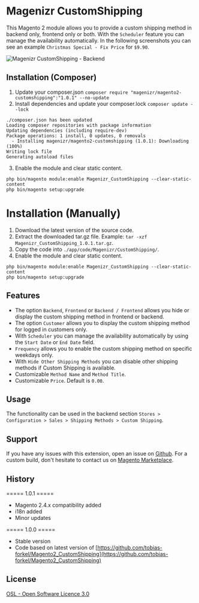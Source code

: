 # Magenizr CustomShipping
This Magento 2 module allows you to provide a custom shipping method in backend only, frontend only or both. With the `Scheduler` feature you can manage the availability automatically. In the following screenshots you can see an example `Christmas Special - Fix Price` for `$9.90`.

![Magenizr CustomShipping - Backend](https://images2.imgbox.com/8a/d1/vngOHsq3_o.gif)

## Installation (Composer)

1. Update your composer.json `composer require "magenizr/magento2-customshipping":"1.0.1" --no-update`
2. Install dependencies and update your composer.lock `composer update --lock`

```
./composer.json has been updated
Loading composer repositories with package information
Updating dependencies (including require-dev)              
Package operations: 1 install, 0 updates, 0 removals
  - Installing magenizr/magento2-customshipping (1.0.1): Downloading (100%)         
Writing lock file
Generating autoload files
```

3. Enable the module and clear static content.

```
php bin/magento module:enable Magenizr_CustomShipping --clear-static-content
php bin/magento setup:upgrade
```

# Installation (Manually)
1. Download the latest version of the source code.
2. Extract the downloaded tar.gz file. Example: `tar -xzf Magenizr_CustomShipping_1.0.1.tar.gz`.
3. Copy the code into `./app/code/Magenizr/CustomShipping/`.
4. Enable the module and clear static content.

```
php bin/magento module:enable Magenizr_CustomShipping --clear-static-content
php bin/magento setup:upgrade
```

## Features
* The option `Backend`, `Frontend` or `Backend / Frontend` allows you hide or display the custom shipping method in frontend or backend.
* The option `Customer` allows you to display the custom shipping method for logged in customers only.
* With `Scheduler` you can manage the availability automatically by using the `Start Date` or `End Date` field.
* `Frequency` allows you to enable the custom shipping method on specific weekdays only.
* With `Hide Other Shipping Methods` you can disable other shipping methods if Custom Shipping is available.
* Customizable `Method Name` and `Method Title`.
* Customizable `Price`. Default is `0.00`.

## Usage
The functionality can be used in the backend section `Stores > Configuration > Sales > Shipping Methods > Custom Shipping`.

## Support
If you have any issues with this extension, open an issue on [Github](https://github.com/magenizr/Magenizr_CustomShipping/issues). For a custom build, don't hesitate to contact us on [Magento Marketplace](https://marketplace.magento.com/partner/magenizr).

## History
===== 1.0.1 =====
* Magento 2.4.x compatibility added
* i18n added
* Minor updates

===== 1.0.0 =====
* Stable version
* Code based on latest version of [https://github.com/tobias-forkel/Magento2_CustomShipping](https://github.com/tobias-forkel/Magento2_CustomShipping)

## License
[OSL - Open Software Licence 3.0](http://opensource.org/licenses/osl-3.0.php)
